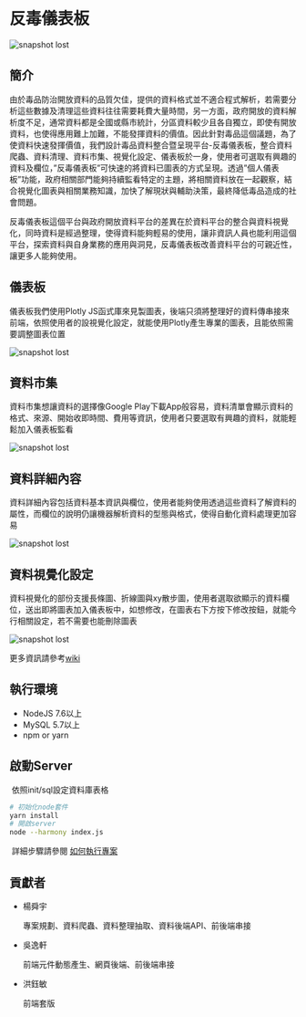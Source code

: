 # 反毒儀表板

![snapshot lost](https://raw.github.com/Rileghft/anti-drug_dashboard/master/snapshot/首頁.png)

## 簡介

由於毒品防治開放資料的品質欠佳，提供的資料格式並不適合程式解析，若需要分析這些數據及清理這些資料往往需要耗費大量時間，另一方面，政府開放的資料解析度不足，通常資料都是全國或縣市統計，分區資料較少且各自獨立，即使有開放資料，也使得應用難上加難，不能發揮資料的價值。因此針對毒品這個議題，為了使資料快速發揮價值，我們設計毒品資料整合暨呈現平台-反毒儀表板，整合資料爬蟲、資料清理、資料市集、視覺化設定、儀表板於一身，使用者可選取有興趣的資料及欄位，”反毒儀表板”可快速的將資料已圖表的方式呈現。透過”個人儀表板”功能，政府相關部門能夠持續監看特定的主題，將相關資料放在一起觀察，結合視覺化圖表與相關業務知識，加快了解現狀與輔助決策，最終降低毒品造成的社會問題。 

反毒儀表板這個平台與政府開放資料平台的差異在於資料平台的整合與資料視覺化，同時資料是經過整理，使得資料能夠輕易的使用，讓非資訊人員也能利用這個平台，探索資料與自身業務的應用與洞見，反毒儀表板改善資料平台的可親近性，讓更多人能夠使用。

## 儀表板

儀表板我們使用Plotly JS函式庫來見製圖表，後端只須將整理好的資料傳串接來前端，依照使用者的設視覺化設定，就能使用Plotly產生專業的圖表，且能依照需要調整圖表位置

![snapshot lost](https://raw.github.com/Rileghft/anti-drug_dashboard/master/snapshot/儀表板.png)

## 資料市集

資料市集想讓資料的選擇像Google Play下載App般容易，資料清單會顯示資料的格式、來源、開始收即時間、費用等資訊，使用者只要選取有興趣的資料，就能輕鬆加入儀表板監看

![snapshot lost](https://raw.github.com/Rileghft/anti-drug_dashboard/master/snapshot/資料市集.png)

## 資料詳細內容

資料詳細內容包括資料基本資訊與欄位，使用者能夠使用透過這些資料了解資料的屬性，而欄位的說明仍讓機器解析資料的型態與格式，使得自動化資料處理更加容易

![snapshot lost](https://raw.github.com/Rileghft/anti-drug_dashboard/master/snapshot/資料詳細內容.png)

## 資料視覺化設定

資料視覺化的部份支援長條圖、折線圖與xy散步圖，使用者選取欲顯示的資料欄位，送出即將圖表加入儀表板中，如想修改，在圖表右下方按下修改按鈕，就能今行相關設定，若不需要也能刪除圖表

![snapshot lost](https://raw.github.com/Rileghft/anti-drug_dashboard/master/snapshot/視覺化設定.png)

更多資訊請參考[wiki](https://github.com/Rileghft/anti-drug_dashboard/wiki)

## 執行環境

- NodeJS 7.6以上
- MySQL 5.7以上
- npm or yarn

## 啟動Server

​	依照init/sql設定資料庫表格

```bash
# 初始化node套件
yarn install
# 開啟server
node --harmony index.js
```
​	詳細步驟請參閱 [如何執行專案](https://github.com/Rileghft/anti-drug_dashboard/wiki/How-to-set-up-project)

## 貢獻者

- 楊舜宇

  專案規劃、資料爬蟲、資料整理抽取、資料後端API、前後端串接

- 吳逸軒

  前端元件動態產生、網頁後端、前後端串接

- 洪鈺敏

  前端套版
